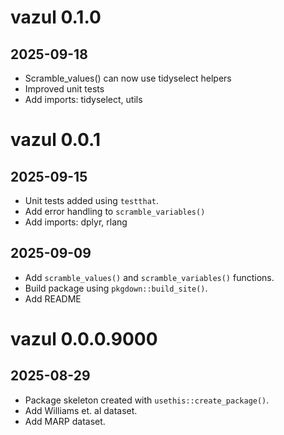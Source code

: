 # vazul 0.1.0

## 2025-09-18
* Scramble_values() can now use tidyselect helpers
* Improved unit tests
* Add imports: tidyselect, utils

# vazul 0.0.1
## 2025-09-15
* Unit tests added using `testthat`.
* Add error handling to `scramble_variables()`
* Add imports: dplyr, rlang
## 2025-09-09
* Add `scramble_values()` and `scramble_variables()` functions.
* Build package using `pkgdown::build_site()`.
* Add README

# vazul 0.0.0.9000
## 2025-08-29
* Package skeleton created with `usethis::create_package()`.
* Add Williams et. al dataset.
* Add MARP dataset.
